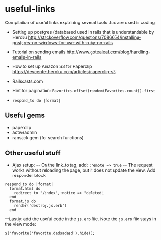 # useful-links
Compilation of useful links explaining several tools that are used in coding

- Setting up postgres (databased used in rails that is understandable by Heroku
http://stackoverflow.com/questions/7086654/installing-postgres-on-windows-for-use-with-ruby-on-rails

- Tutorial on sending emails
http://www.gotealeaf.com/blog/handling-emails-in-rails

- How to set up Amazon S3 for Paperclip
https://devcenter.heroku.com/articles/paperclip-s3

- Railscasts.com

- Hint for pagination: ``` Favorites.offset(random(Favorites.count)).first ```
- ```respond_to do |format|```

## Useful gems
- paperclip
- activeadmin
- ransack gem (for search functions)

## Other useful stuff
- Ajax setup:
-- On the link_to tag, add: ``` :remote => true ``` 
-- The request works without reloading the page, but it does not update the view. Add responder block
```
respond_to do |format|
  format.html do
    redirect_to "/index",:notice => "deletedL
  end
  format.js do
    render('destroy.js.erb')
  end
```

--Lastly: add the useful code in the ```js.erb``` file. Note the ```js.erb``` file stays in the view mode:
```
$('favorite('favorite.dadsadasd').hide();
```


